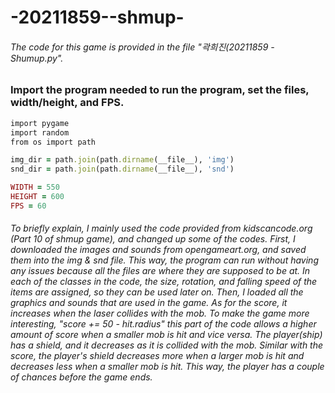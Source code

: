 # -20211859--shmup-

###### The code for this game is provided in the file "곽희진(20211859 - Shumup.py". 


### Import the program needed to run the program, set the files, width/height, and FPS.

```ruby
import pygame
import random
from os import path

img_dir = path.join(path.dirname(__file__), 'img')
snd_dir = path.join(path.dirname(__file__), 'snd')

WIDTH = 550
HEIGHT = 600
FPS = 60
```



###### To briefly explain, I mainly used the code provided from kidscancode.org (Part 10 of shmup game), and changed up some of the codes. First, I downloaded the images and sounds from opengameart.org, and saved them into the img & snd file. This way, the program can run without having any issues because all the files are where they are supposed to be at. In each of the classes in the code, the size, rotation, and falling speed of the items are assigned, so they can be used later on. Then, I loaded all the graphics and sounds that are used in the game. As for the score, it increases when the laser collides with the mob. To make the game more interesting, "score += 50 - hit.radius" this part of the code allows a higher amount of score when a smaller mob is hit and vice versa. The player(ship) has a shield, and it decreases as it is collided with the mob. Similar with the score, the player's shield decreases more when a larger mob is hit and decreases less when a smaller mob is hit. This way, the player has a couple of chances before the game ends. 





